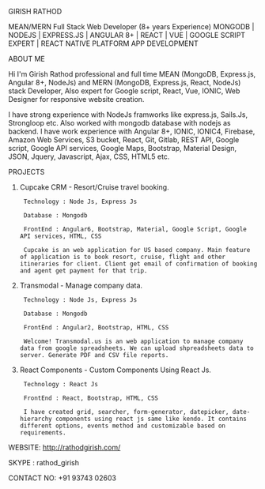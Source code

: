 GIRISH RATHOD

MEAN/MERN Full Stack Web Developer (8+ years Experience)
MONGODB | NODEJS | EXPRESS.JS | ANGULAR 8+ | REACT | VUE | GOOGLE SCRIPT EXPERT | REACT NATIVE PLATFORM APP DEVELOPMENT

ABOUT ME

Hi I'm Girish Rathod professional and full time MEAN (MongoDB, Express.js, Angular 8+, NodeJs) and MERN (MongoDB, Express.js, React, NodeJs) stack Developer, Also expert for Google script, React, Vue, IONIC, Web Designer for responsive website creation.

I have strong experience with NodeJs framworks like express.js, Sails.Js, Strongloop etc. Also worked with mongodb database with nodejs as backend. I have work experience with Angular 8+, IONIC, IONIC4, Firebase, Amazon Web Services, S3 bucket, React, Git, Gitlab, REST API, Google script, Google API services, Google Maps, Bootstrap, Material Design, JSON, Jquery, Javascript, Ajax, CSS, HTML5 etc.

PROJECTS

1. Cupcake CRM - Resort/Cruise travel booking.

        Technology : Node Js, Express Js

        Database : Mongodb

        FrontEnd : Angular6, Bootstrap, Material, Google Script, Google API services, HTML, CSS

        Cupcake is an web application for US based company. Main feature of application is to book resort, cruise, flight and other itineraries for client. Client get email of confirmation of booking and agent get payment for that trip.
        
2. Transmodal - Manage company data.

        Technology : Node Js, Express Js

        Database : Mongodb

        FrontEnd : Angular2, Bootstrap, HTML, CSS

        Welcome! Transmodal.us is an web application to manage company data from google spreadsheets. We can upload shpreadsheets data to server. Generate PDF and CSV file reports.

3. React Components - Custom Components Using React Js.

        Technology : React Js

        FrontEnd : React, Bootstrap, HTML, CSS

        I have created grid, searcher, form-generator, datepicker, date-hierarchy components using react js same like kendo. It contains different options, events method and customizable based on requirements.


WEBSITE: http://rathodgirish.com/

SKYPE : rathod_girish

CONTACT NO: +91 93743 02603

